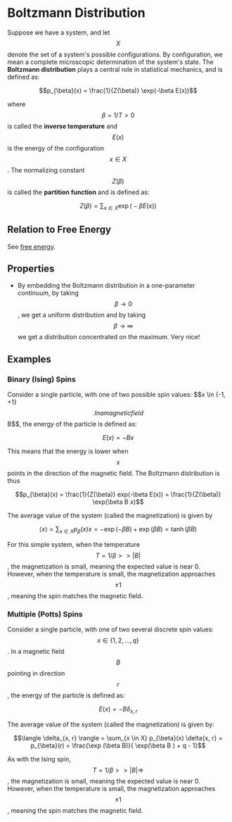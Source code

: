 # Boltzmann Distribution

Suppose we have a system, and let $$X$$ denote the set of a system's possible
configurations. By configuration, we mean a complete microscopic determination of the system's
state. The __Boltzmann distribution__ plays a central role in statistical mechanics,
and is defined as:

$$p_{\beta}(x) = \frac{1}{Z(\beta)} \exp(-\beta E(x))$$

where $$\beta = 1/T > 0$$ is called the __inverse temperature__ and $$E(x)$$ is the
energy of the configuration $$x \in X$$. The normalizing constant $$Z(\beta)$$ is
called the __partition function__ and is defined as:

$$Z(\beta) = \sum_{x \in X} \exp \big( -\beta E(x) \big) $$

## Relation to Free Energy

See [free energy](free_energy.md).

## Properties

- By embedding the Boltzmann distribution in a one-parameter continuum, by taking
  $$\beta \rightarrow 0$$, we get a uniform distribution and by taking $$\beta \rightarrow \infty$$
  we get a distribution concentrated on the maximum. Very nice!




## Examples

### Binary (Ising) Spins

Consider a single particle, with one of two possible spin values: $$x \in \{-1, +1}$$. 
In a magnetic field $$B$$, the energy of the particle is defined as:

$$E(x) = - B x$$

This means that the energy is lower when $$x$$ points in the direction of the magnetic 
field. The Boltzmann distribution is thus

$$p_{\beta}(x) = \frac{1}{Z(\beta)} exp(-\beta E(x)) = \frac{1}{Z(\beta)} \exp(\beta B x)$$

The average value of the system (called the magnetization) is given by

$$\langle x \rangle = \sum_{x \in X} p_{\beta}(x) x = -\exp(-\beta B) + \exp(\beta B) = \tanh(\beta B)$$

For this simple system, when the temperature $$T = 1/\beta >> |B|$$, the magnetization is
small, meaning the expected value is near 0. However, when the temperature is small, the
magnetization approaches $$\pm 1$$, meaning the spin matches the magnetic field.

### Multiple (Potts) Spins

Consider a single particle, with one of two several discrete spin values: $$x \in \{1, 2, ..., q \}$$.
In a magnetic field $$B$$ pointing in direction $$r$$, the energy of the particle is defined as:

$$E(x) = - B \delta_{x, r}$$

The average value of the system (called the magnetization) is given by:

$$\langle \delta_{x, r} \rangle = \sum_{x \in X} p_{\beta}(x) \delta{x, r}
= p_{\beta}(r) = \frac{\exp (\beta B)}{ \exp(\beta B ) + q - 1}$$

As with the Ising spin, $$T = 1/\beta >> |B| \Rightarrow $$, the magnetization is
small, meaning the expected value is near 0. However, when the temperature is small, the
magnetization approaches $$\pm 1$$, meaning the spin matches the magnetic field.

